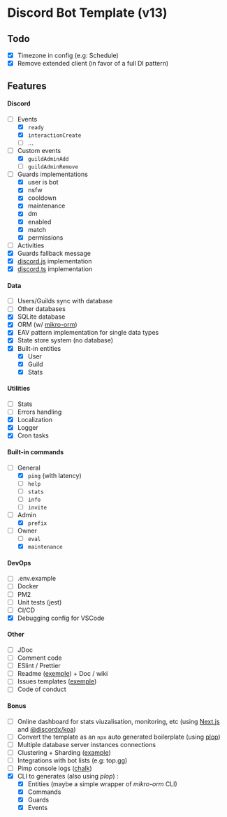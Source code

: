 # Discord Bot Template (v13)

## Todo
- [x] Timezone in config (e.g: Schedule)
- [x] Remove extended client (in favor of a full DI pattern)

## Features

#### Discord
- [ ] Events
    - [x] `ready`
    - [x] `interactionCreate`
    - [ ] ...
- [ ] Custom events
    - [x] `guildAdminAdd`
    - [ ] `guildAdminRemove`
- [ ] Guards implementations
    - [x] user is bot
    - [x] nsfw
    - [x] cooldown
    - [x] maintenance
    - [x] dm
    - [x] enabled
    - [x] match
    - [x] permissions
- [ ] Activities
- [x] Guards fallback message
- [x] [discord.js](https://github.com/discordjs/discord.js/) implementation
- [x] [discord.ts](https://github.com/oceanroleplay/discord.ts) implementation

#### Data
- [ ] Users/Guilds sync with database
- [ ] Other databases
- [x] SQLite database
- [x] ORM (w/ [mikro-orm](https://github.com/mikro-orm/mikro-orm))
- [x] EAV pattern implementation for single data types
- [x] State store system (no database)
- [x] Built-in entities
    - [x] User
    - [x] Guild
    - [x] Stats

#### Utilities
- [ ] Stats
- [ ] Errors handling
- [x] Localization
- [x] Logger
- [x] Cron tasks

#### Built-in commands
- [ ] General
    - [x] `ping` (with latency)
    - [ ] `help`
    - [ ] `stats`
    - [ ] `info`
    - [ ] `invite`
    
- [ ] Admin
    - [x] `prefix`
- [ ] Owner
    - [ ] `eval`
    - [x] `maintenance`

#### DevOps
- [ ] .env.example
- [ ] Docker
- [ ] PM2
- [ ] Unit tests (jest)
- [ ] CI/CD
- [x] Debugging config for VSCode

#### Other
- [ ] JDoc
- [ ] Comment code
- [ ] ESlint / Prettier
- [ ] Readme ([exemple](https://github.com/cristianireyes/ds-bot-core)) + Doc / wiki 
- [ ] Issues templates ([exemple](https://github.com/oceanroleplay/discord.ts/issues/new/choose))
- [ ] Code of conduct

#### Bonus
- [ ] Online dashboard for stats viuzalisation, monitoring, etc (using [Next.js](https://nextjs.org/) and [@discordx/koa](https://www.npmjs.com/package/@discordx/koa))
- [ ] Convert the template as an `npx` auto generated boilerplate (using [plop](https://github.com/plopjs/plop))
- [ ] Multiple database server instances connections
- [ ] Clustering + Sharding ([example](https://github.com/KevinNovak/Discord-Bot-TypeScript-Template#commands))
- [ ] Integrations with bot lists (e.g: top.gg)
- [ ] Pimp console logs ([chalk](https://github.com/chalk/chalk))
- [x] CLI to generates (also using *plop*) :
    - [x] Entities (maybe a simple wrapper of *mikro-orm* CLI)
    - [x] Commands
    - [x] Guards
    - [x] Events